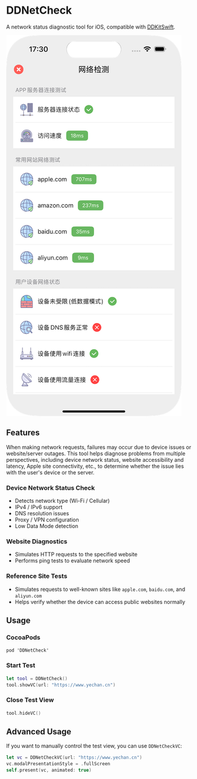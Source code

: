 # DDNetCheck

A network status diagnostic tool for iOS, compatible with [DDKitSwift](https://github.com/DamonHu/DDKitSwift).

![](./preview/demo.png)

## Features

When making network requests, failures may occur due to device issues or website/server outages. This tool helps diagnose problems from multiple perspectives, including device network status, website accessibility and latency, Apple site connectivity, etc., to determine whether the issue lies with the user's device or the server.

### Device Network Status Check

- Detects network type (Wi-Fi / Cellular)
- IPv4 / IPv6 support
- DNS resolution issues
- Proxy / VPN configuration
- Low Data Mode detection

### Website Diagnostics

- Simulates HTTP requests to the specified website
- Performs ping tests to evaluate network speed

### Reference Site Tests

- Simulates requests to well-known sites like `apple.com`, `baidu.com`, and `aliyun.com`  
- Helps verify whether the device can access public websites normally

## Usage

### CocoaPods

```
pod 'DDNetCheck'
```

### Start Test

```swift
let tool = DDNetCheck()
tool.showVC(url: "https://www.yechan.cn")
```

### Close Test View

```swift
tool.hideVC()
```

## Advanced Usage

If you want to manually control the test view, you can use `DDNetCheckVC`:

```swift
let vc = DDNetCheckVC(url: "https://www.yechan.cn")
vc.modalPresentationStyle = .fullScreen
self.present(vc, animated: true)
```